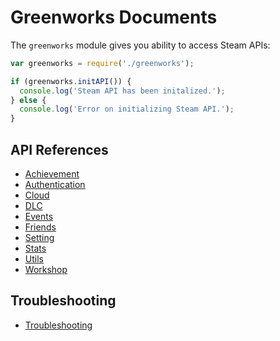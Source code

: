 # Greenworks Documents

The `greenworks` module gives you ability to access Steam APIs:

```js
var greenworks = require('./greenworks');

if (greenworks.initAPI()) {
  console.log('Steam API has been initalized.');
} else {
  console.log('Error on initializing Steam API.');
}
```

## API References

* [Achievement](achievement.md)
* [Authentication](authentication.md)
* [Cloud](cloud.md)
* [DLC](dlc.md)
* [Events](events.md)
* [Friends](friends.md)
* [Setting](setting.md)
* [Stats](stats.md)
* [Utils](utils.md)
* [Workshop](workshop.md)

## Troubleshooting

* [Troubleshooting](troubleshooting.md)
